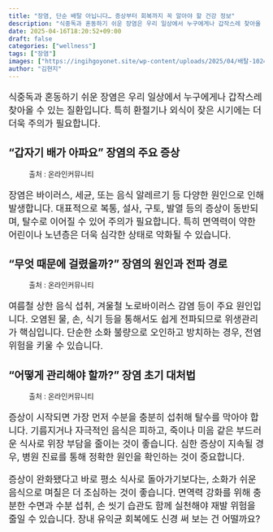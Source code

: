 ```yaml
---
title: "장염, 단순 배탈 아닙니다… 증상부터 회복까지 꼭 알아야 할 건강 정보"
description: "식중독과 혼동하기 쉬운 장염은 우리 일상에서 누구에게나 갑작스레 찾아올 수 있는 질환입니다. 특히 환절기나 외식이 잦은 시기에는 더더욱 주의가 필요합니다."
date: 2025-04-16T18:20:52+09:00
draft: false
categories: ["wellness"]
tags: ["장염"]
images: ["https://ingihgoyonet.site/wp-content/uploads/2025/04/배탈-1024x683.png", "https://ingihgoyonet.site/wp-content/uploads/2025/04/wkddua-1024x683.png", "https://ingihgoyonet.site/wp-content/uploads/2025/04/세균-2-1024x683.png"]
author: "김현지"
---
```


<p style="font-size:18px">식중독과 혼동하기 쉬운 장염은 우리 일상에서 누구에게나 갑작스레 찾아올 수 있는 질환입니다. 특히 환절기나 외식이 잦은 시기에는 더더욱 주의가 필요합니다.</p> <h2 >“갑자기 배가 아파요” 장염의 주요 증상</h2> <figure ><img src="https://ingihgoyonet.site/wp-content/uploads/2025/04/배탈-1024x683.png" alt="" style="aspect-ratio:16/9;object-fit:cover"/><figcaption >출처 : 온라인커뮤니티</figcaption></figure> <p style="font-size:18px">장염은 바이러스, 세균, 또는 음식 알레르기 등 다양한 원인으로 인해 발생합니다. 대표적으로 복통, 설사, 구토, 발열 등의 증상이 동반되며, 탈수로 이어질 수 있어 주의가 필요합니다. 특히 면역력이 약한 어린이나 노년층은 더욱 심각한 상태로 악화될 수 있습니다.</p> <h2 >“무엇 때문에 걸렸을까?” 장염의 원인과 전파 경로</h2> <figure ><img src="https://ingihgoyonet.site/wp-content/uploads/2025/04/wkddua-1024x683.png" alt="" style="aspect-ratio:16/9;object-fit:cover"/><figcaption >출처 : 온라인커뮤니티</figcaption></figure> <p style="font-size:18px">여름철 상한 음식 섭취, 겨울철 노로바이러스 감염 등이 주요 원인입니다. 오염된 물, 손, 식기 등을 통해서도 쉽게 전파되므로 위생관리가 핵심입니다. 단순한 소화 불량으로 오인하고 방치하는 경우, 전염 위험을 키울 수 있습니다.</p> <h2 >“어떻게 관리해야 할까?” 장염 초기 대처법</h2> <figure ><img src="https://ingihgoyonet.site/wp-content/uploads/2025/04/세균-2-1024x683.png" alt="" style="aspect-ratio:16/9;object-fit:cover"/><figcaption >출처 : 온라인커뮤니티</figcaption></figure> <p style="font-size:18px">증상이 시작되면 가장 먼저 수분을 충분히 섭취해 탈수를 막아야 합니다. 기름지거나 자극적인 음식은 피하고, 죽이나 미음 같은 부드러운 식사로 위장 부담을 줄이는 것이 좋습니다. 심한 증상이 지속될 경우, 병원 진료를 통해 정확한 원인을 확인하는 것이 중요합니다.</p> <p style="font-size:18px">증상이 완화됐다고 바로 평소 식사로 돌아가기보다는, 소화가 쉬운 음식으로 며칠은 더 조심하는 것이 좋습니다. 면역력 강화를 위해 충분한 수면과 수분 섭취, 손 씻기 습관도 함께 실천해야 재발 위험을 줄일 수 있습니다. 장내 유익균 회복에도 신경 써 보는 건 어떨까요?</p>